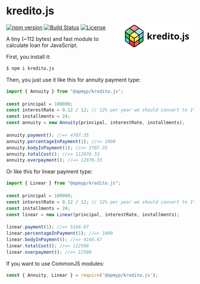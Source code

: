 # kredito.js

<img src="/logo.svg" align="right" alt="kredito.js logo" width="195" height="64">

[![npm version](https://badge.fury.io/js/%40apmyp%2Fkredito.js.svg)](https://badge.fury.io/js/%40apmyp%2Fkredito.js)
[![Build Status](https://travis-ci.org/Apmyp/kredito.js.svg?branch=master)](https://travis-ci.org/Apmyp/kredito.js)
[![License](https://img.shields.io/badge/license-MIT-green.svg)](https://en.wikipedia.org/wiki/MIT_License)

A tiny (~112 bytes) and fast module to calculate loan for JavaScript.

First, you install it:

```bash
$ npm i kredito.js
```

Then, you just use it like this for annuity payment type:

```javascript
import { Annuity } from "@apmyp/kredito.js";

const principal = 100000;
const interestRate = 0.12 / 12; // 12% per year we should convert to 1% per month
const installments = 24;
const annuity = new Annuity(principal, interestRate, installments);

annuity.payment(); //=> 4707.35
annuity.percentageInPayment(1); //=> 1000
annuity.bodyInPayment(1); //=> 3707.35
annuity.totalCost(); //=> 112976.33
annuity.overpayment(); //=> 12976.33
```

Or like this for linear payment type:

```javascript
import { Linear } from "@apmyp/kredito.js";

const principal = 100000;
const interestRate = 0.12 / 12; // 12% per year we should convert to 1% per month
const installments = 24;
const linear = new Linear(principal, interestRate, installments);

linear.payment(1); //=> 5166.67
linear.percentageInPayment(1); //=> 1000
linear.bodyInPayment(); //=> 4166.67
linear.totalCost(); //=> 112500
linear.overpayment(); //=> 12500
```

If you want to use CommonJS modules:

```javascript
const { Annuity, Linear } = require('@apmyp/kredito.js');
```
